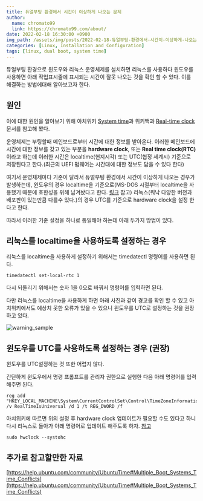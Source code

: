 ```yaml
---
title: 듀얼부팅 환경에서 시간이 이상하게 나오는 문제
author:
  name: chromato99
  link: https://chromato99.com/about/
date: 2022-02-18 16:30:00 +0900
img_path: /assets/img/posts/2022-02-18-듀얼부팅-환경에서-시간이-이상하게-나오는-문제/
categories: [Linux, Installation and Configuration]
tags: [linux, dual boot, system time]
---
```


듀얼부팅 환경으로 윈도우와 리눅스 운영체제를 설치하면 리눅스를 사용하다 윈도우를 사용하면 아래 작업표시줄에 표시되는 시간이 잘못 나오는 것을 확인 할 수 있다.
이를 해결하는 방법에대해 알아보고자 한다.

## 원인

이에 대한 원인을 알아보기 위해 아치위키 [System time](https://wiki.archlinux.org/title/System_time)과 위키백과 [Real-time clock](https://en.wikipedia.org/wiki/Real-time_clock) 문서를 참고해 봤다.

운영체제는 부팅할때 메인보드로부터 시간에 대한 정보를 받아온다. 이러한 메인보드에 시간에 대한 정보를 갖고 있는 부분을 **hardware clock**, 또는 **Real time clock(RTC)** 이라고 하는데 이러한 시간은 localtime(현지시각) 또는 UTC(협정 세계시) 기준으로 저장된다고 한다.(최근의 UEFI 펌웨어는 시간대에 대한 정보도 담을 수 있다 한다)

여기서 운영체제마다 기준이 달라서 듀얼부팅 환경에서 시간이 이상하게 나오는 경우가 발생하는데, 윈도우의 경우 localtime을 기준으로(MS-DOS 시절부터 localtime을 사용했기 때문에 호한성을 위해 남겨놨다고 한다. [링크](https://devblogs.microsoft.com/oldnewthing/20040902-00/?p=37983) 참고) 리눅스(워낙 다양한 버전과 배포판이 있는만큼 다를수 있다.)의 경우 UTC를 기준으로 hardware clock을 설정 한다고 한다.

따라서 이러한 기준 설정을 하나로 통일해야 하는데 아래 두가지 방법이 있다.

## 리눅스를 localtime을 사용하도록 설정하는 경우

리눅스를 localtime을 사용하게 설정하기 위해서는 timedatectl 명령어를 사용하면 된다.
```shell
timedatectl set-local-rtc 1
```

다시 되돌리기 위해서는 숫자 1을 0으로 바꿔서 명령어를 입력하면 된다.

다만 리눅스를 localtime을 사용하게 하면 아래 사진과 같이 경고를 확인 할 수 있고 아치위키에서도 예상치 못한 오류가 있을 수 있으니 윈도우를 UTC로 설정하는 것을 권장하고 있다.

![warning_sample](/warning_sample.png)

## 윈도우를 UTC를 사용하도록 설정하는 경우 (권장)

윈도우를 UTC설정하는 것 또한 어렵지 않다.

간단하게 윈도우에서 명령 프롬프트를 관리자 권한으로 실행한 다음 아래 명령어를 입력해주면 된다.

```shell
reg add "HKEY_LOCAL_MACHINE\System\CurrentControlSet\Control\TimeZoneInformation" /v RealTimeIsUniversal /d 1 /t REG_DWORD /f
```

아치위키에 따르면 위의 설정 후 hardware clock 업데이트가 필요할 수도 있다고 하니 다시 리눅스로 돌아가 아래 명령어로 업데이트 해주도록 하자. [참고](https://wiki.archlinux.org/title/System_time#Hardware_clock)

```shell
sudo hwclock --systohc
```

## 추가로 참고할만한 자료

[https://help.ubuntu.com/community/UbuntuTime#Multiple_Boot_Systems_Time_Conflicts](https://help.ubuntu.com/community/UbuntuTime#Multiple_Boot_Systems_Time_Conflicts)
